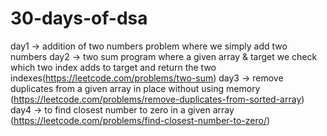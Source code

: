 # 30-days-of-dsa

day1 -> addition of two numbers problem where we simply add two numbers
day2 -> two sum program where a given array & target we check which two index adds to target and return the two indexes(https://leetcode.com/problems/two-sum)
day3 -> remove duplicates from a given array in place without using memory (https://leetcode.com/problems/remove-duplicates-from-sorted-array)
day4 -> to find closest number to zero in a given array (https://leetcode.com/problems/find-closest-number-to-zero/)

